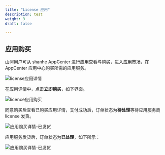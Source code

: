 ```yaml
---
title: "License 应用"
description: test
weight: 3
draft: false

---
```


## 应用购买

山河用户可从 shanhe AppCenter 进行应用查看与购买，进入[应用市场](https://appcenter.shanhe.com/)，在 AppCenter 应用中心购买所需的应用服务。

![license应用详情](/appcenter/market/business-process/_image/appcenter_license_information.png)

在应用详情中，点击**立即购买**，如下界面。

![licence应用购买](/appcenter/market/business-process/_image/license_buy.png)

同意购买后查看已购买应用详情，支付成功后，订单状态为**待处理**等待应用服务商license 发货。

![应用购买详情-已发货](/appcenter/market/business-process/_image/license_order.png)

应用服务发货后，订单状态为**已处理**，如下所示：

![应用购买详情-已发货](/appcenter/market/business-process/_image/license_order2.png)
